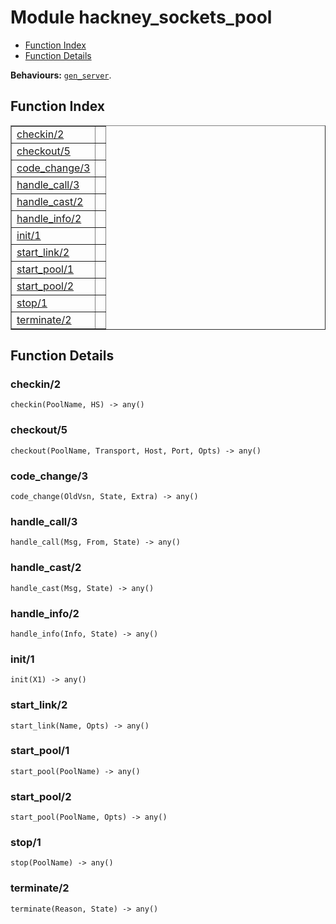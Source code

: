 

# Module hackney_sockets_pool #
* [Function Index](#index)
* [Function Details](#functions)

__Behaviours:__ [`gen_server`](gen_server.md).
<a name="index"></a>

## Function Index ##


<table width="100%" border="1" cellspacing="0" cellpadding="2" summary="function index"><tr><td valign="top"><a href="#checkin-2">checkin/2</a></td><td></td></tr><tr><td valign="top"><a href="#checkout-5">checkout/5</a></td><td></td></tr><tr><td valign="top"><a href="#code_change-3">code_change/3</a></td><td></td></tr><tr><td valign="top"><a href="#handle_call-3">handle_call/3</a></td><td></td></tr><tr><td valign="top"><a href="#handle_cast-2">handle_cast/2</a></td><td></td></tr><tr><td valign="top"><a href="#handle_info-2">handle_info/2</a></td><td></td></tr><tr><td valign="top"><a href="#init-1">init/1</a></td><td></td></tr><tr><td valign="top"><a href="#start_link-2">start_link/2</a></td><td></td></tr><tr><td valign="top"><a href="#start_pool-1">start_pool/1</a></td><td></td></tr><tr><td valign="top"><a href="#start_pool-2">start_pool/2</a></td><td></td></tr><tr><td valign="top"><a href="#stop-1">stop/1</a></td><td></td></tr><tr><td valign="top"><a href="#terminate-2">terminate/2</a></td><td></td></tr></table>


<a name="functions"></a>

## Function Details ##

<a name="checkin-2"></a>

### checkin/2 ###

`checkin(PoolName, HS) -> any()`


<a name="checkout-5"></a>

### checkout/5 ###

`checkout(PoolName, Transport, Host, Port, Opts) -> any()`


<a name="code_change-3"></a>

### code_change/3 ###

`code_change(OldVsn, State, Extra) -> any()`


<a name="handle_call-3"></a>

### handle_call/3 ###

`handle_call(Msg, From, State) -> any()`


<a name="handle_cast-2"></a>

### handle_cast/2 ###

`handle_cast(Msg, State) -> any()`


<a name="handle_info-2"></a>

### handle_info/2 ###

`handle_info(Info, State) -> any()`


<a name="init-1"></a>

### init/1 ###

`init(X1) -> any()`


<a name="start_link-2"></a>

### start_link/2 ###

`start_link(Name, Opts) -> any()`


<a name="start_pool-1"></a>

### start_pool/1 ###

`start_pool(PoolName) -> any()`


<a name="start_pool-2"></a>

### start_pool/2 ###

`start_pool(PoolName, Opts) -> any()`


<a name="stop-1"></a>

### stop/1 ###

`stop(PoolName) -> any()`


<a name="terminate-2"></a>

### terminate/2 ###

`terminate(Reason, State) -> any()`



